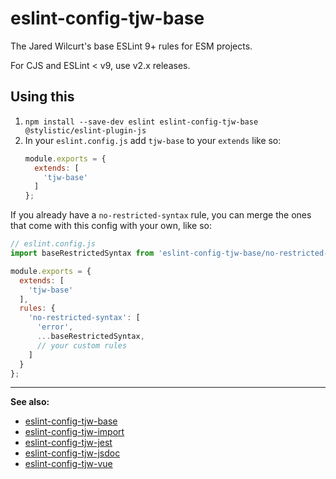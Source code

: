 # eslint-config-tjw-base

The Jared Wilcurt's base ESLint 9+ rules for ESM projects.

For CJS and ESLint < v9, use v2.x releases.


## Using this

1. `npm install --save-dev eslint eslint-config-tjw-base @stylistic/eslint-plugin-js`
1. In your `eslint.config.js` add `tjw-base` to your `extends` like so:
    ```js
    module.exports = {
      extends: [
        'tjw-base'
      ]
    };
    ```

If you already have a `no-restricted-syntax` rule, you can merge the ones that come with this config with your own, like so:

```js
// eslint.config.js
import baseRestrictedSyntax from 'eslint-config-tjw-base/no-restricted-syntax.js';

module.exports = {
  extends: [
    'tjw-base'
  ],
  rules: {
    'no-restricted-syntax': [
      'error',
      ...baseRestrictedSyntax,
      // your custom rules
    ]
  }
};
```


* * *


**See also:**

* [eslint-config-tjw-base](https://github.com/tjw-lint/eslint-config-tjw-base)
* [eslint-config-tjw-import](https://github.com/tjw-lint/eslint-config-tjw-import)
* [eslint-config-tjw-jest](https://github.com/tjw-lint/eslint-config-tjw-jest)
* [eslint-config-tjw-jsdoc](https://github.com/tjw-lint/eslint-config-tjw-jsdoc)
* [eslint-config-tjw-vue](https://github.com/tjw-lint/eslint-config-tjw-vue)
